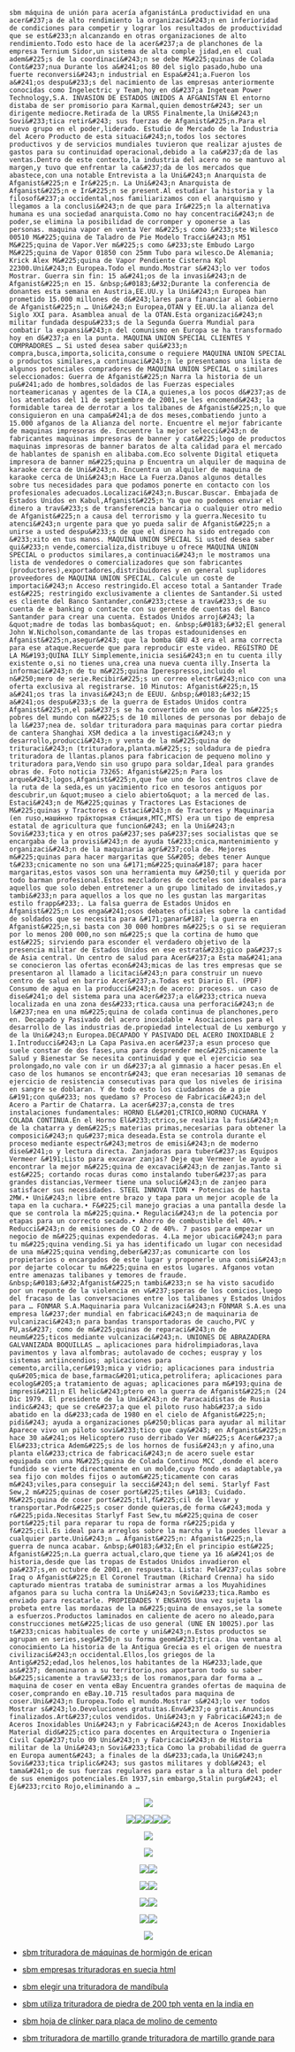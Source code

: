 
```
sbm máquina de unión para acería afganistánLa productividad en una acer&#237;a de alto rendimiento la organizaci&#243;n en inferioridad de condiciones para competir y lograr los resultados de productividad que se est&#233;n alcanzando en otras organizaciones de alto rendimiento.Todo esto hace de la acer&#237;a de planchones de la empresa Ternium Sidor,un sistema de alta comple jidad,en el cual adem&#225;s de la coordinaci&#243;n se debe M&#225;quinas de Colada Cont&#237;nua Durante los a&#241;os 80 del siglo pasado,hubo una fuerte reconversi&#243;n industrial en Espa&#241;a.Fueron los a&#241;os despu&#233;s del nacimiento de las empresas anteriormente conocidas como Ingelectric y Team,hoy en d&#237;a Ingeteam Power Technology,S.A. INVASION DE ESTADOS UNIDOS A AFGANISTAN El entorno distaba de ser promisorio para Karmal,quien demostr&#243; ser un dirigente mediocre.Retirada de la URSS Finalmente,la Uni&#243;n Sovi&#233;tica retir&#243; sus fuerzas de Afganist&#225;n.Para el nuevo grupo en el poder,liderado. Estudio de Mercado de la Industria del Acero Producto de esta situaci&#243;n,todos los sectores productivos y de servicios mundiales tuvieron que realizar ajustes de gastos para su continuidad operacional,debido a la ca&#237;da de las ventas.Dentro de este contexto,la industria del acero no se mantuvo al margen,y tuvo que enfrentar la ca&#237;da de los mercados que abastece,con una notable Entrevista a la Uni&#243;n Anarquista de Afganist&#225;n e Ir&#225;n. La Uni&#243;n Anarquista de Afganist&#225;n e Ir&#225;n se present.Al estudiar la historia y la filosof&#237;a occidental,nos familiarizamos con el anarquismo y llegamos a la conclusi&#243;n de que para Ir&#225;n la alternativa humana es una sociedad anarquista.Como no hay concentraci&#243;n de poder,se elimina la posibilidad de corromper y oponerse a las personas. maquina vapor en venta Ver m&#225;s como &#233;ste Wilesco 00510 M&#225;quina de Taladro de Pie Modelo Tracci&#243;n M51 M&#225;quina de Vapor.Ver m&#225;s como &#233;ste Embudo Largo M&#225;quina de Vapor 01850 con 25mm Tubo para wilesco.De Alemania; Krick Alex M&#225;quina de Vapor Pendiente Cisterna Kpl 22300.Uni&#243;n Europea.Todo el mundo.Mostrar s&#243;lo ver todos Mostrar. Guerra sin fin: 15 a&#241;os de la invasi&#243;n de Afganist&#225;n en 15. &nbsp;&#0183;&#32;Durante la conferencia de donantes esta semana en Austria,EE.UU.y la Uni&#243;n Europea han prometido 15.000 millones de d&#243;lares para financiar al Gobierno de Afganist&#225;n … Uni&#243;n Europea,OTAN y EE.UU.la alianza del Siglo XXI para. Asamblea anual de la OTAN.Esta organizaci&#243;n militar fundada despu&#233;s de la Segunda Guerra Mundial para combatir la expansi&#243;n del comunismo en Europa se ha transformado hoy en d&#237;a en la punta. MAQUINA UNION SPECIAL CLIENTES Y COMPRADORES … Si usted desea saber qui&#233;n compra,busca,importa,solicita,consume o requiere MAQUINA UNION SPECIAL o productos similares,a continuaci&#243;n le presentamos una lista de algunos potenciales compradores de MAQUINA UNION SPECIAL o similares seleccionados: Guerra de Afganist&#225;n Narra la historia de un pu&#241;ado de hombres,soldados de las Fuerzas especiales norteamericanas y agentes de la CIA,a quienes,a los pocos d&#237;as de los atentados del 11 de septiembre de 2001,se les encomend&#243; la formidable tarea de derrotar a los talibanes de Afganist&#225;n,lo que consiguieron en una campa&#241;a de dos meses,combatiendo junto a 15.000 afganos de la Alianza del norte. Encuentre el mejor fabricante de maquinas impresoras de. Encuentre la mejor selecci&#243;n de fabricantes maquinas impresoras de banner y cat&#225;logo de productos maquinas impresoras de banner baratos de alta calidad para el mercado de hablantes de spanish en alibaba.com.Eco solvente Digital etiqueta impresora de banner m&#225;quina p Encuentra un alquiler de maquina de karaoke cerca de Uni&#243;n. Encuentra un alquiler de maquina de karaoke cerca de Uni&#243;n Hace La Fuerza.Danos algunos detalles sobre tus necesidades para que podamos ponerte en contacto con los profesionales adecuados.Localizaci&#243;n.Buscar.Buscar. Embajada de Estados Unidos en Kabul,Afganist&#225;n Ya que no podemos enviar el dinero a trav&#233;s de transferencia bancaria o cualquier otro medio de Afganist&#225;n a causa del terrorismo y la guerra.Necesito tu atenci&#243;n urgente para que yo pueda salir de Afganist&#225;n a unirse a usted despu&#233;s de que el dinero ha sido entregado con &#233;xito en tus manos. MAQUINA UNION SPECIAL Si usted desea saber qui&#233;n vende,comercializa,distribuye u ofrece MAQUINA UNION SPECIAL o productos similares,a continuaci&#243;n le mostramos una lista de vendedores o comercializadores que son fabricantes (productores),exportadores,distribuidores y en general suplidores proveedores de MAQUINA UNION SPECIAL. Calcule un coste de importaci&#243;n Acceso restringido.El acceso total a Santander Trade est&#225; restringido exclusivamente a clientes de Santander.Si usted es cliente del Banco Santander,con&#233;ctese a trav&#233;s de su cuenta de e banking o contacte con su gerente de cuentas del Banco Santander para crear una cuenta. Estados Unidos arroj&#243; la &quot;madre de todas las bombas&quot; en. &nbsp;&#0183;&#32;El general John W.Nicholson,comandante de las tropas estadounidenses en Afganist&#225;n,asegur&#243; que la bomba GBU 43 era el arma correcta para ese ataque.Recuerde que para reproducir este video. REGISTRO DE LA M&#193;QUINA ILLY Simplemente,inicia sesi&#243;n en tu cuenta illy existente o,si no tienes una,crea una nueva cuenta illy.Inserta la informaci&#243;n de tu m&#225;quina Iperespresso,incluido el n&#250;mero de serie.Recibir&#225;s un correo electr&#243;nico con una oferta exclusiva al registrarse. 10 Minutos: Afganist&#225;n,15 a&#241;os tras la invasi&#243;n de EEUU. &nbsp;&#0183;&#32;15 a&#241;os despu&#233;s de la guerra de Estados Unidos contra Afganist&#225;n,el pa&#237;s se ha convertido en uno de los m&#225;s pobres del mundo con m&#225;s de 10 millones de personas por debajo de la l&#237;nea de. soldar trituradora para maquinas para cortar piedra de cantera Shanghai XSM dedica a la investigaci&#243;n y desarrollo,producci&#243;n y venta de la m&#225;quina de trituraci&#243;n (trituradora,planta.m&#225;s; soldadura de piedra trituradora de llantas.planos para fabricacion de pequeno molino y trituradora para,Vendo sin uso grupo para soldar,Ideal para grandes obras de. Foto noticia 73265: Afganist&#225;n Para los arque&#243;logos,Afganist&#225;n,que fue uno de los centros clave de la ruta de la seda,es un yacimiento rico en tesoros antiguos por descubrir,un &quot;museo a cielo abierto&quot; a la merced de las. Estaci&#243;n de M&#225;quinas y Tractores Las Estaciones de M&#225;quinas y Tractores o Estaci&#243;n de Tractores y Maquinaria (en ruso,маши́нно тра́кторная ста́нция,МТС,MTS) era un tipo de empresa estatal de agricultura que funcion&#243; en la Uni&#243;n Sovi&#233;tica y en otros pa&#237;ses pa&#237;ses socialistas que se encargaba de la provisi&#243;n de ayuda t&#233;cnica,mantenimiento y organizaci&#243;n de la maquinaria agr&#237;cola de. Mejores m&#225;quinas para hacer margaritas que S&#205; debes tener Aunque t&#233;cnicamente no son una &#171;m&#225;quina&#187; para hacer margaritas,estos vasos son una herramienta muy &#250;til y querida por todo barman profesional.Estos mezcladores de cocteles son ideales para aquellos que solo deben entretener a un grupo limitado de invitados,y tambi&#233;n para aquellos a los que no les gustan las margaritas estilo frapp&#233;. La falsa guerra de Estados Unidos en Afganist&#225;n Los enga&#241;osos debates oficiales sobre la cantidad de soldados que se necesita para &#171;ganar&#187; la guerra en Afganist&#225;n,si basta con 30 000 hombres m&#225;s o si se requieran por lo menos 200 000,no son m&#225;s que la cortina de humo que est&#225; sirviendo para esconder el verdadero objetivo de la presencia militar de Estados Unidos en ese estrat&#233;gico pa&#237;s de Asia central. Un centro de salud para Acer&#237;a Esta ma&#241;ana se conocieron las ofertas econ&#243;micas de las tres empresas que se presentaron al llamado a licitaci&#243;n para construir un nuevo centro de salud en barrio Acer&#237;a.Todas est Diario El. (PDF) Consumo de agua en la producci&#243;n de acero: procesos. un caso de dise&#241;o del sistema para una acer&#237;a el&#233;ctrica nueva localizada en una zona des&#233;rtica.causa una perforaci&#243;n de l&#237;nea en una m&#225;quina de colada continua de planchones,pero en. Decapado y Pasivado del acero inoxidable • Asociaciones para el desarrollo de las industrias de.propiedad intelectual de Lu xemburgo y de la Uni&#243;n Europea.DECAPADO Y PASIVADO DEL ACERO INOXIDABLE 2 1.Introducci&#243;n La Capa Pasiva.en acer&#237;a esun proceso que suele constar de dos fases,una para desprender mec&#225;nicamente la Salud y Bienestar Se necesita continuidad y que el ejercicio sea prolongado,no vale con ir un d&#237;a al gimnasio a hacer pesas.En el caso de los humanos se encontr&#243; que eran necesarias 10 semanas de ejercicio de resistencia consecutivas para que los niveles de irisina en sangre se doblaran. Y de todo esto los ciudadanos de a pie &#191;con qu&#233; nos quedamo s? Proceso de Fabricaci&#243;n del Acero a Partir de Chatarra. La acer&#237;a,consta de tres instalaciones fundamentales: HORNO EL&#201;CTRICO,HORNO CUCHARA Y COLADA CONTINUA.En el Horno El&#233;ctrico,se realiza la fusi&#243;n de la chatarra y dem&#225;s materias primas,necesarias para obtener la composici&#243;n qu&#237;mica deseada.Esta se controla durante el proceso mediante espectr&#243;metros de emisi&#243;n de moderno dise&#241;o y lectura directa. Zanjadoras para tuber&#237;as Equipos Vermeer &#191;Listo para excavar zanjas? Deje que Vermeer le ayude a encontrar la mejor m&#225;quina de excavaci&#243;n de zanjas.Tanto si est&#225; cortando rocas duras como instalando tuber&#237;as para grandes distancias,Vermeer tiene una soluci&#243;n de zanjeo para satisfacer sus necesidades. STEEL INNOVA TION • Potencias de hasta 2MW.• Uni&#243;n libre entre brazo y tapa para un mejor acople de la tapa en la cuchara.• F&#225;cil manejo gracias a una pantalla desde la que se controla la m&#225;quina.• Regulaci&#243;n de la potencia por etapas para un correcto secado.• Ahorro de combustible del 40%.• Reducci&#243;n de emisiones de CO 2 de 40%. 7 pasos para empezar un negocio de m&#225;quinas expendedoras. 4.La mejor ubicaci&#243;n para tu m&#225;quina vending.Si ya has identificado un lugar con necesidad de una m&#225;quina vending,deber&#237;as comunicarte con los propietarios o encargados de este lugar y proponerle una comisi&#243;n por dejarte colocar tu m&#225;quina en estos lugares. Afganos votan entre amenazas talibanes y temores de fraude. &nbsp;&#0183;&#32;Afganist&#225;n tambi&#233;n se ha visto sacudido por un repunte de la violencia en v&#237;speras de los comicios,luego del fracaso de las conversaciones entre los talibanes y Estados Unidos para … FONMAR S.A.Maquinaria para Vulcanizaci&#243;n FONMAR S.A.es una empresa l&#237;der mundial en fabricaci&#243;n de maquinaria de vulcanizaci&#243;n para bandas transportadoras de caucho,PVC y PU,as&#237; como de m&#225;quinas de reparaci&#243;n de neum&#225;ticos mediante vulcanizaci&#243;n. UNIONES DE ABRAZADERA GALVANIZADA BOQUILLAS … aplicaciones para hidrolimpiadoras,lava pavimentos y lava alfombras; autolavado de coches; euspray y los sistemas antiincendios; aplicaciones para cemento,arcilla,cer&#193;mica y vidrio; aplicaciones para industria qu&#205;mica de base,farmac&#201;utica,petrolifera; aplicaciones para ecolog&#205;a tratamiento de aguas; aplicaciones para m&#193;quina de impresi&#211;n El helic&#243;ptero en la guerra de Afganist&#225;n (24 Dic 1979. El presidente de la Uni&#243;n de Paracaidistas de Rusia indic&#243; que se cre&#237;a que el piloto ruso hab&#237;a sido abatido en la d&#233;cada de 1980 en el cielo de Afganist&#225;n; pidi&#243; ayuda a organizaciones p&#250;blicas para ayudar al militar Aparece vivo un piloto sovi&#233;tico que cay&#243; en Afganist&#225;n hace 30 a&#241;os Helicoptero ruso derribado Ver m&#225;s Acer&#237;a El&#233;ctrica Adem&#225;s de los hornos de fusi&#243;n y afino,una planta el&#233;ctrica de fabricaci&#243;n de acero suele estar equipada con una M&#225;quina de Colada Continuo MCC ,donde el acero fundido se vierte directamente en un molde,cuyo fondo es adaptable,ya sea fijo con moldes fijos o autom&#225;ticamente con caras m&#243;viles,para conseguir la secci&#243;n del semi. Starlyf Fast Sew,2 m&#225;quinas de coser port&#225;tiles &#183; Cuidado. M&#225;quina de coser port&#225;til,f&#225;cil de llevar y transportar.Podr&#225;s coser donde quieras,de forma c&#243;moda y r&#225;pida.Necesitas Starlyf Fast Sew,tu m&#225;quina de coser port&#225;til para reparar tu ropa de forma r&#225;pida y f&#225;cil.Es ideal para arreglos sobre la marcha y la puedes llevar a cualquier parte.Uni&#243;n … Afganist&#225;n: Afganist&#225;n,la guerra de nunca acabar. &nbsp;&#0183;&#32;En el principio est&#225; Afganist&#225;n.La guerra actual,claro,que tiene ya 16 a&#241;os de historia,desde que las tropas de Estados Unidos invadieron el pa&#237;s,en octubre de 2001,en respuesta. Lista: Pel&#237;culas sobre Iraq o Afganist&#225;n El Coronel Trautman (Richard Crenna) ha sido capturado mientras trataba de suministrar armas a los Muyahidines afganos para su lucha contra la Uni&#243;n Sovi&#233;tica.Rambo es enviado para rescatarle. PROPIEDADES Y ENSAYOS Una vez sujeta la probeta entre las mordazas de la m&#225;quina de ensayos,se la somete a esfuerzos.Productos laminados en caliente de acero no aleado,para construcciones met&#225;licas de uso general (UNE EN 10025).por las t&#233;cnicas habituales de corte y uni&#243;n.Estos productos se agrupan en series,seg&#250;n su forma geom&#233;trica. Una ventana al conocimiento La historia de la Antigua Grecia es el origen de nuestra civilizaci&#243;n occidental.Ellos,los griegos de la Antig&#252;edad,los helenos,los habitantes de la H&#233;lade,que as&#237; denominaron a su territorio,nos aportaron todo su saber b&#225;sicamente a trav&#233;s de los romanos,para dar forma a … maquina de coser en venta eBay Encuentra grandes ofertas de maquina de coser,comprando en eBay.10.715 resultados para maquina de coser.Uni&#243;n Europea.Todo el mundo.Mostrar s&#243;lo ver todos Mostrar s&#243;lo.Devoluciones gratuitas.Env&#237;o gratis.Anuncios finalizados.Art&#237;culos vendidos. Uni&#243;n y Fabricaci&#243;n de Aceros Inoxidables Uni&#243;n y Fabricaci&#243;n de Aceros Inoxidables Material did&#225;ctico para docentes en Arquitectura o Ingenieria Civil Cap&#237;tulo 09 Uni&#243;n y Fabricaci&#243;n de Historia militar de la Uni&#243;n Sovi&#233;tica Como la probabilidad de guerra en Europa aument&#243; a finales de la d&#233;cada,la Uni&#243;n Sovi&#233;tica triplic&#243; sus gastos militares y dobl&#243; el tama&#241;o de sus fuerzas regulares para estar a la altura del poder de sus enemigos potenciales.En 1937,sin embargo,Stalin purg&#243; el Ej&#233;rcito Rojo,eliminando a … 
```

<div align="center">

<a href="https://es-crusher.shibang-china.com/github&k=sbm+m%C3%A1quina+de+uni%C3%B3n+para+acer%C3%ADa+afganist%C3%A1n"><img src="https://static.shibang-china.com/es/crusher/logo.jpg"></a>

<a href="https://es-crusher.shibang-china.com/github&k=sbm+m%C3%A1quina+de+uni%C3%B3n+para+acer%C3%ADa+afganist%C3%A1n"><img src="https://static.shibang-china.com/es/crusher/index.jpg"></a><a href="https://es-crusher.shibang-china.com/material.htmlgithub&k=sbm+m%C3%A1quina+de+uni%C3%B3n+para+acer%C3%ADa+afganist%C3%A1n"><img src="https://static.shibang-china.com/es/crusher/material.jpg"></a><a href="https://es-crusher.shibang-china.com/application.htmlgithub&k=sbm+m%C3%A1quina+de+uni%C3%B3n+para+acer%C3%ADa+afganist%C3%A1n"><img src="https://static.shibang-china.com/es/crusher/application.jpg"></a><a href="https://es-crusher.shibang-china.com/aboutus.htmlgithub&k=sbm+m%C3%A1quina+de+uni%C3%B3n+para+acer%C3%ADa+afganist%C3%A1n"><img src="https://static.shibang-china.com/es/crusher/aboutus.jpg"></a><a href="https://es-crusher.shibang-china.com/contact.htmlgithub&k=sbm+m%C3%A1quina+de+uni%C3%B3n+para+acer%C3%ADa+afganist%C3%A1n"><img src="https://static.shibang-china.com/es/crusher/contact.jpg"></a>

<a href="https://es-crusher.shibang-china.com/github&k=sbm+m%C3%A1quina+de+uni%C3%B3n+para+acer%C3%ADa+afganist%C3%A1n"><img src="https://static.shibang-china.com/es/crusher/banner.jpg"></a>

<a href="https://swt.shibang-china.com/github&k=sbm+m%C3%A1quina+de+uni%C3%B3n+para+acer%C3%ADa+afganist%C3%A1n"><img src="https://static.shibang-china.com/es/crusher/text.jpg"></a>

<a href="https://swt.shibang-china.com/github&k=sbm+m%C3%A1quina+de+uni%C3%B3n+para+acer%C3%ADa+afganist%C3%A1n"><img src="https://static.shibang-china.com/es/crusher/chat.jpg"></a><a href="https://es-crusher.shibang-china.com/contact.htmlgithub&k=sbm+m%C3%A1quina+de+uni%C3%B3n+para+acer%C3%ADa+afganist%C3%A1n"><img src="https://static.shibang-china.com/es/crusher/message.jpg"></a>

<a href="https://es-crusher.shibang-china.com/products/pe.htmlgithub&k=sbm+m%C3%A1quina+de+uni%C3%B3n+para+acer%C3%ADa+afganist%C3%A1n"><img src="https://static.shibang-china.com/es/crusher/pe.jpg"></a><a href="https://es-crusher.shibang-china.com/products/pf.htmlgithub&k=sbm+m%C3%A1quina+de+uni%C3%B3n+para+acer%C3%ADa+afganist%C3%A1n"><img src="https://static.shibang-china.com/es/crusher/pf.jpg"></a>

<a href="https://es-crusher.shibang-china.com/products/hpt.htmlgithub&k=sbm+m%C3%A1quina+de+uni%C3%B3n+para+acer%C3%ADa+afganist%C3%A1n"><img src="https://static.shibang-china.com/es/crusher/hpt.jpg"></a><a href="https://es-crusher.shibang-china.com/products/vsi.htmlgithub&k=sbm+m%C3%A1quina+de+uni%C3%B3n+para+acer%C3%ADa+afganist%C3%A1n"><img src="https://static.shibang-china.com/es/crusher/vsi.jpg"></a>

<a href="https://es-crusher.shibang-china.com/products/klv.htmlgithub&k=sbm+m%C3%A1quina+de+uni%C3%B3n+para+acer%C3%ADa+afganist%C3%A1n"><img src="https://static.shibang-china.com/es/crusher/klv.jpg"></a><a href="https://es-crusher.shibang-china.com/products/portable.htmlgithub&k=sbm+m%C3%A1quina+de+uni%C3%B3n+para+acer%C3%ADa+afganist%C3%A1n"><img src="https://static.shibang-china.com/es/crusher/portable.jpg"></a>

<a href="https://swt.shibang-china.com/github&k=sbm+m%C3%A1quina+de+uni%C3%B3n+para+acer%C3%ADa+afganist%C3%A1n"><img src="https://static.shibang-china.com/es/crusher/case.jpg"></a>

</div>


* [sbm trituradora de máquinas de hormigón de erican](sbm%20trituradora%20de%20m%C3%A1quinas%20de%20hormig%C3%B3n%20de%20erican.md)

* [sbm empresas trituradoras en suecia html](sbm%20empresas%20trituradoras%20en%20suecia%20html.md)

* [sbm elegir una trituradora de mandíbula](sbm%20elegir%20una%20trituradora%20de%20mand%C3%ADbula.md)

* [sbm utiliza trituradora de piedra de 200 tph venta en la india en](sbm%20utiliza%20trituradora%20de%20piedra%20de%20200%20tph%20venta%20en%20la%20india%20en.md)

* [sbm hoja de clínker para placa de molino de cemento](sbm%20hoja%20de%20cl%C3%ADnker%20para%20placa%20de%20molino%20de%20cemento.md)

* [sbm trituradora de martillo grande trituradora de martillo grande para](sbm%20trituradora%20de%20martillo%20grande%20trituradora%20de%20martillo%20grande%20para.md)